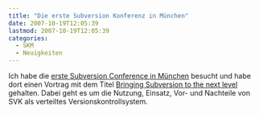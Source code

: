 ```yaml
---
title: "Die erste Subversion Konferenz in München"
date: 2007-10-19T12:05:39
lastmod: 2007-10-19T12:05:39
categories:
  - SKM
  - Neuigkeiten
---
```

Ich habe die <a href="http://2007.subconf.de/"  title="Subversion Konferenz">erste Subversion Conference in München</a> besucht und habe dort einen Vortrag mit dem Titel <a href="http://www.soebes.de/files/SVKSubConf2007.pdf"  title="Bringing Subversion to the next level">Bringing Subversion to the next level</a> gehalten.  Dabei geht es um die Nutzung, Einsatz, Vor- und Nachteile von SVK als verteiltes Versionskontrollsystem.
